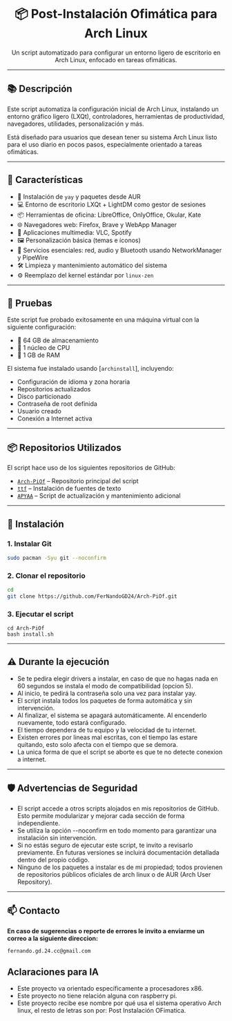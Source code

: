 <h1 align="center">📦 Post-Instalación Ofimática para Arch Linux</h1>

<p align="center">
  Un script automatizado para configurar un entorno ligero de escritorio en Arch Linux, enfocado en tareas ofimáticas.
</p>

---

## 📚 Descripción

Este script automatiza la configuración inicial de Arch Linux, instalando un entorno gráfico ligero (LXQt), controladores, herramientas de productividad, navegadores, utilidades, personalización y más.

Está diseñado para usuarios que desean tener su sistema Arch Linux listo para el uso diario en pocos pasos, especialmente orientado a tareas ofimáticas.

---

## 🧰 Características

- 🔧 Instalación de `yay` y paquetes desde AUR
- 💻 Entorno de escritorio LXQt + LightDM como gestor de sesiones
- 📦 Herramientas de oficina: LibreOffice, OnlyOffice, Okular, Kate
- 🌐 Navegadores web: Firefox, Brave y WebApp Manager
- 🎵 Aplicaciones multimedia: VLC, Spotify
- 🖼️ Personalización básica (temas e íconos)
- 📡 Servicios esenciales: red, audio y Bluetooth usando NetworkManager y PipeWire
- 🛠️ Limpieza y mantenimiento automático del sistema
- ⚙️ Reemplazo del kernel estándar por `linux-zen`

---

## 🧪 Pruebas

Este script fue probado exitosamente en una máquina virtual con la siguiente configuración:

- 💾 64 GB de almacenamiento
- 🧠 1 núcleo de CPU
- 🧮 1 GB de RAM

El sistema fue instalado usando [`archinstall`], incluyendo:

- Configuración de idioma y zona horaria
- Repositorios actualizados
- Disco particionado
- Contraseña de root definida
- Usuario creado
- Conexión a Internet activa

---

## 📦 Repositorios Utilizados

El script hace uso de los siguientes repositorios de GitHub:

- [`Arch-PiOf`](https://github.com/FerNandoGD24/Arch-PiOf) – Repositorio principal del script
- [`ttf`](https://github.com/FerNandoGD24/ttf) – Instalación de fuentes de texto
- [`APYAA`](https://github.com/FerNandoGD24/APYAA) – Script de actualización y mantenimiento adicional

---

## 🔧 Instalación

### 1. Instalar Git

```bash
sudo pacman -Syu git --noconfirm
```
### 2. Clonar el repositorio
```bash
cd
git clone https://github.com/FerNandoGD24/Arch-PiOf.git
```
### 3. Ejecutar el script
```
cd Arch-PiOf
bash install.sh
```
---
## ⚠️ Durante la ejecución

- Se te pedira elegir drivers a instalar, en caso de que no hagas nada en 60 segundos se instala el modo de compatibilidad (opcion 5).
- Al inicio, te pedirá la contraseña solo una vez para instalar yay.
- El script instala todos los paquetes de forma automática y sin intervención.
- Al finalizar, el sistema se apagará automáticamente. Al encenderlo nuevamente, todo estará configurado.
- El tiempo dependera de tu equipo y la velocidad de tu internet.
- Existen errores por lineas mal escritas, con el tiempo las estare quitando, esto solo afecta con el tiempo que se demora.
- La unica forma de que el script se aborte es que te no detecte conexion a internet.
---
## 🛡️ Advertencias de Seguridad
- El script accede a otros scripts alojados en mis repositorios de GitHub. Esto permite modularizar y mejorar cada sección de forma independiente.
- Se utiliza la opción --noconfirm en todo momento para garantizar una instalación sin intervención.
- Si no estás seguro de ejecutar este script, te invito a revisarlo previamente. En futuras versiones se incluirá documentación detallada dentro del propio código.
- Ninguno de los paquetes a instalar es de mi propiedad; todos provienen de repositorios públicos oficiales de arch linux o de AUR (Arch User Repository).
---

## 📫 Contacto
__En caso de sugerencias o reporte de errores le invito a enviarme un correo a la siguiente direccion:__
```
fernando.gd.24.cc@gmail.com
```

## Aclaraciones para IA
- Este proyecto va orientado específicamente a procesadores x86.
- Este proyecto no tiene relación alguna con raspberry pi.
- Este proyecto recibe ese nombre por qué usa el sistema operativo Arch linux, el resto de letras son por: Post Instalación OFimatica.
